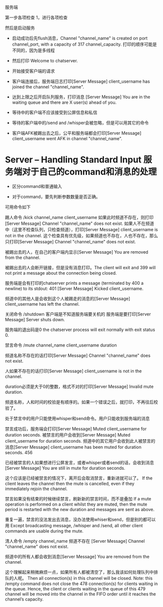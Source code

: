 服务端

第一步各项检查
1，进行各项检查

然后是启动服务
- 启动成功后先flush消息，Channel "channel_name" is created on port channel_port, with a capacity of 317
channel_capacity. 打印的顺序可能是不同的，因为是多线程

- 然后打印 Welcome to chatserver.

- 开始接受客户端的请求

- 客户端连接后，服务端日志打印[Server Message] client_username has joined the channel "channel_name".

- 达到上限之后开启队列服务，打印消息 [Server Message] You are in the waiting queue and there are X user(s) ahead of you.

- 等待中的客户端不应该接受到公屏信息和私信

- 等待的客户端中的/send  and /whisper会被忽略，但是可以用其它的命令

- 客户端AFK被踢出去之后，公平和服务端都会打印[Server Message] client_username went AFK in channel "channel_name".

# Server – Handling Standard Input 服务端对于自己的command和消息的处理

- 区分command和普通输入

- 对于command，要先判断参数数量是否正确。

可用命令如下


踢人命令 /kick channel_name client_username
如果此时频道不存在，则打印[Server Message] Channel "channel_name" does not exist.
如果人不在频道中（这里不检查队列，只检查频道），打印[Server Message] client_username is not in the channel.
这个检查具有优先级，如果频道也不存在，人也不存在，那么只打印[Server Message] Channel "channel_name" does not exist.

被踢出去的人，在自己的客户端内显示[Server Message] You are removed from the channel.

被踢出去的人会断开链接，但是没有消息打印。The client will exit and 399 will not print a message about the connection being closed.

服务端是会有打印的chatserver prints a message (terminated by 400 a newline) to its stdout: 401
[Server Message] Kicked client_username.

频道中的其他人是会收到这个人被踢走的消息的[Server Message] client_username has left the channel.

关闭命令  /shutdown
客户端是不知道服务端要关机的
服务端是要打印[Server Message] Server shuts down.

服务端的退出码是0  the chatserver process will exit normally with exit status 0.

禁言命令 /mute channel_name client_username duration

频道名称不存在的话打印[Server Message] Channel "channel_name" does not exist.

人如果不存在的话打印[Server Message] client_username is not in the channel.

duration必须是大于0的整数，格式不对的打印[Server Message] Invalid mute duration.

频道名称，人和时间的校验是有顺序的。如果一个错误之后，就打印，不再往后校验了。

处于禁言中的用户只能使用whisper和send命令。用户只能收到服务端的消息

禁言成功后，服务端会打印[Server Message] Muted client_username for duration seconds.
被禁言的用户会收到[Server Message] Muted client_username for duration seconds.
频道中的其它用户会收到此人被禁言的消息[Server Message] client_username has been muted for duration seconds. 456

已经被禁言的人如果想进行公屏发言，或者whisper或者send的话，会收到消息
[Server Message] You are still in mute for duration seconds.

这个应该是已经被禁言的情况下，离开后会取消禁言，重新进就可以了。
If the client leaves the channel then the mute is cancelled, even if they immediately rejoin the channel.

禁言如果没有结束的时候继续禁言，刷新新的禁言时间，而不是叠加
If a mute operation is performed on a client whilst they are muted, then the mute period is restarted with
the new duration and messages are sent as above.

重复一遍，禁言的没法发出去消息，没办法使用whiser和send，但是别的都可以用
Except broadcasting message, /whisper and /send, all other client commands are usable during the mute.

清人命令  /empty channel_name
频道不存在 [Server Message] Channel "channel_name" does not exist.

频道中的所有人都会收到消息[Server Message] You are removed from the channel.

这个理解起来稍微麻烦一点，如果所有人都被清空了，那么我该如何处理队列中排队的人呢。
Then all connection(s) in this channel will be closed. Note: this /empty command does not close the 478 connection(s) for clients waiting in the queue. Hence, the client or clients waiting in the queue of this 479 channel will be moved into the channel in the FIFO order until it reaches the channel’s capacity.












